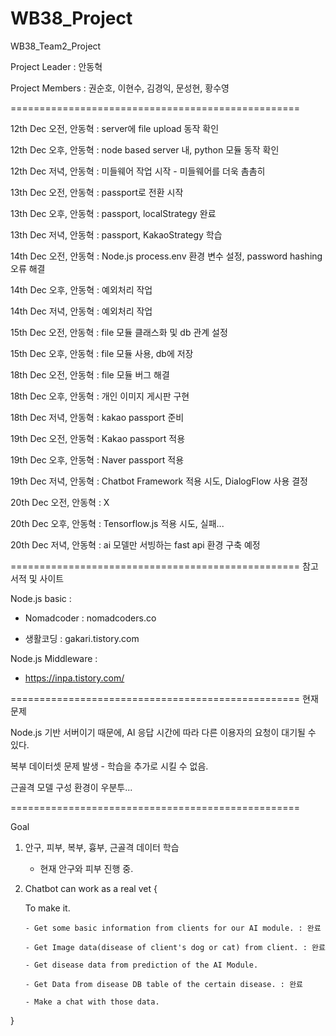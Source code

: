 # WB38_Project

WB38_Team2_Project

Project Leader : 안동혁

Project Members : 권순호, 이현수, 김경익, 문성현, 황수영

==================================================

12th Dec 오전, 안동혁 : server에 file upload 동작 확인

12th Dec 오후, 안동혁 : node based server 내, python 모듈 동작 확인

12th Dec 저녁, 안동혁 : 미들웨어 작업 시작 - 미들웨어를 더욱 촘촘히

13th Dec 오전, 안동혁 : passport로 전환 시작

13th Dec 오후, 안동혁 : passport, localStrategy 완료

13th Dec 저녁, 안동혁 : passport, KakaoStrategy 학습

14th Dec 오전, 안동혁 : Node.js process.env 환경 변수 설정, password hashing 오류 해결

14th Dec 오후, 안동혁 : 예외처리 작업

14th Dec 저녁, 안동혁 : 예외처리 작업

15th Dec 오전, 안동혁 : file 모듈 클래스화 및 db 관계 설정

15th Dec 오후, 안동혁 : file 모듈 사용, db에 저장

18th Dec 오전, 안동혁 : file 모듈 버그 해결

18th Dec 오후, 안동혁 : 개인 이미지 게시판 구현

18th Dec 저녁, 안동혁 : kakao passport 준비

19th Dec 오전, 안동혁 : Kakao passport 적용

19th Dec 오후, 안동혁 : Naver passport 적용

19th Dec 저녁, 안동혁 : Chatbot Framework 적용 시도, DialogFlow 사용 결정

20th Dec 오전, 안동혁 : X

20th Dec 오후, 안동혁 : Tensorflow.js 적용 시도, 실패...

20th Dec 저녁, 안동혁 : ai 모델만 서빙하는 fast api 환경 구축 예정

==================================================
참고 서적 및 사이트

Node.js basic :

- Nomadcoder : nomadcoders.co

- 생활코딩 : gakari.tistory.com

Node.js Middleware :

- https://inpa.tistory.com/

==================================================
현재 문제

Node.js 기반 서버이기 때문에, AI 응답 시간에 따라 다른 이용자의 요청이 대기될 수 있다.

복부 데이터셋 문제 발생 - 학습을 추가로 시킬 수 없음.

근골격 모델 구성 환경이 우분투...

==================================================

Goal

1.  안구, 피부, 복부, 흉부, 근골격 데이터 학습

    - 현재 안구와 피부 진행 중.

2.  Chatbot can work as a real vet {

    To make it.

        - Get some basic information from clients for our AI module. : 완료

        - Get Image data(disease of client's dog or cat) from client. : 완료

        - Get disease data from prediction of the AI Module.

        - Get Data from disease DB table of the certain disease. : 완료

        - Make a chat with those data.

}
